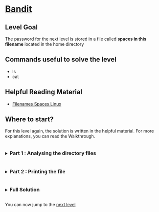 # [Bandit](https://overthewire.org/wargames/bandit/bandit3.html)

## Level Goal

The password for the next level is stored in a file called **spaces in this filename** located in the home directory

## Commands useful to solve the level

- ls
- cat

## Helpful Reading Material

- [Filenames Spaces Linux](https://linuxhandbook.com/filename-spaces-linux/)

## Where to start?

For this level again, the solution is written in the helpful material. For more explanations, you can read the Walkthrough.


<details>
<summary><h3 style="display:inline-block">Part 1 : Analysing the directory files</h3></summary>

After listing the contents of the directory with `ls`, we can notice the following :

```bash
bandit2@bandit:~$ ls
spaces in this filename
bandit2@bandit:~$
```

Which seems to indicate that there are 4 files in this directory : `spaces`, `in`, `this` and `filename`. 

Let's run `man ls` and try to look for an option that lists one file per line.

<blockquote>

To get the `man ls` page with colors you can run : 
```bash
curl -fsSL https://raw.githubusercontent.com/Charystag/Scripts/main/colored_man.sh | bash -s ls
```

</blockquote>

<details>
<summary>Hint</summary>

Options can also be numbers
</details>

<details>
<summary>Solution</summary>

The `-1` option is the option we were looking for
</details>

However when using the option we previously found we see the following :

```bash
bandit2@bandit:~$ ls -opt
spaces in this filename
bandit2@bandit:~$ 
```

which is exactly the same prompt as before. However, as this option allows us to list one file per line, we know 
for sure that `spaces in this filename` is actually the name of a unique file.

</details>


<details>
<summary><h3 style="display:inline-block">Part 2 : Printing the file</h3></summary>

Now that we know that the file is called `spaces in this filename`, we need to refer to this file. From now on, I know 
only three ways to print this file (they might be slight variations in the technique though). It is by using one of 
the 3 **quoting mechanism** described in `man bash` under the **QUOTING** section.

<blockquote>

You can either :

1. run the following :
```bash
bash <(curl -fsSL --connect-timeout 5 https://raw.githubusercontent.com/Charystag/man_reader/master/man_reader.sh) bash 'QUOTING'
```
to get the right `man` section with syntaxical highlighting

2. visit this [link](https://www.gnu.org/software/bash/manual/html_node/Quoting.html) to get the right section on the internet

</blockquote>

1. By escaping the spaces with the filename : `spaces\ in\ this\ filename`. As the `\` preserves the litteral value of the 
character immediately following it.

2. By enclosing the filename within **simple** quotes : `'spaces in this filename'`. As the simple quotes preserve the litteral 
value of **all** the characters they enclose

3. By enclosing the filename within **double** quotes : `"spaces in this filename"`. As the double quotes preserve the litteral 
value of all the characters they enclose, appart from `$`, `` ` `` and `\`. As the character we need to preserve is the **space**, 
we can also use the double quotes to achieve this goal.

</details>


<details>
<summary><h3 style="display:inline-block">Full Solution</h3></summary>

Now that we know how to refer to the file, we can print it using cat as with the two previous exercises.
`cat "spaces in this filename"` will dump the password string on stdout.
</details>

You can now jump to the [next level](/bandit/bandit3.md)
